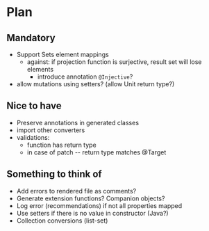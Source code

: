 # Plan
## Mandatory
* Support Sets element mappings
  * against: if projection function is surjective, result set will lose elements
    * introduce annotation `@Injective`?
* allow mutations using setters? (allow Unit return type?) 

## Nice to have
* Preserve annotations in generated classes
* import other converters 
* validations:
  * function has return type
  * in case of patch -- return type matches @Target

## Something to think of
* Add errors to rendered file as comments?
* Generate extension functions? Companion objects?
* Log error (recommendations) if not all properties mapped
* Use setters if there is no value in constructor (Java?)
* Collection conversions (list-set)
